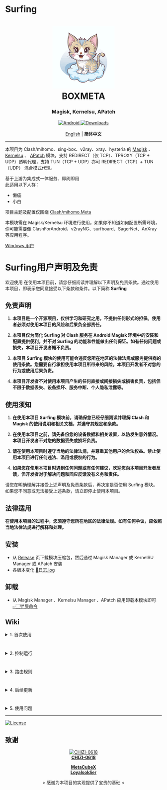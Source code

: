 # Surfing

<h1 align="center">
  <img src="./folder/logo.svg" alt="BOXMETA" width="200">
  <br>BOXMETA<br>
</h1>

<h3 align="center">Magisk, Kernelsu, APatch</h3>

<div align="center">
    <a href="https://github.com/MoGuangYu/Surfing/releases/tag/Prerelease-Alpha">
        <img alt="Android" src="https://img.shields.io/badge/Module Latestsnapshot-F05033.svg?logo=android&logoColor=white">
    </a>
    <a href="https://github.com/MoGuangYu/Surfing/releases">
        <img alt="Downloads" src="https://img.shields.io/github/downloads/MoGuangYu/Surfing/total?label=Module Downloads&labelColor=00b56a&logo=git&logoColor=white">
    </a>
</div>
<br>
<div align="center">
    <a href="./README.md">English</a> | <strong>简体中文</strong>
</div>

---

本项目为 Clash/mihomo、sing-box、v2ray、xray、hysteria 的 [Magisk](https://github.com/topjohnwu/Magisk) 、 [Kernelsu](https://github.com/tiann/KernelSU) 、 [APatch](https://github.com/bmax121/APatch) 模块。支持 REDIRECT（仅 TCP）、TPROXY（TCP + UDP）透明代理，支持 TUN（TCP + UDP）亦可 REDIRECT（TCP）+ TUN（UDP） 混合模式代理。

基于上游为集成式一体服务、即刷即用   
此适用以下人群：
- 懒癌
- 小白

项目主题及配置仅围绕 [Clash/mihomo.Meta](https://github.com/MetaCubeX/Clash.Meta)  

本模块需在 Magisk/Kernelsu 环境进行使用，如果你不知道如何配置所需环境，你可能需要像 ClashForAndroid、v2rayNG、surfboard、SagerNet、AnXray 等应用程序。  

[Windows 用户](https://github.com/MoGuangYu/Surfing/releases/tag/Windows)

# Surfing用户声明及免责

欢迎使用 在使用本项目前，请您仔细阅读并理解以下声明及免责条款。通过使用本项目，即表示您同意接受以下条款和条件。以下简称 **Surfing**

## 免责声明

1. **本项目是一个开源项目，仅供学习和研究之用，不提供任何形式的担保。使用者必须对使用本项目的风险和后果负全部责任。**

2. **本项目仅为简化 Surfing 对 Clash 服务在 Android Magisk 环境中的安装和配置提供便利，并不对 Surfing 的功能和性能做出任何保证。如有任何问题或损失，本项目开发者概不负责。**

3. **本项目 Surfing 模块的使用可能会违反您所在地区的法律法规或服务提供商的使用条款。您需要自行承担使用本项目所带来的风险。本项目开发者不对您的行为或使用后果负责。**

4. **本项目开发者不对使用本项目产生的任何直接或间接损失或损害负责，包括但不限于数据丢失、设备损坏、服务中断、个人隐私泄露等。**

## 使用须知

1. **在使用本项目 Surfing 模块前，请确保您已经仔细阅读并理解 Clash 和 Magisk 的使用说明和相关文档，并遵守其规定和条款。**

2. **在使用本项目之前，请先备份您的设备数据和相关设置，以防发生意外情况。本项目开发者不对您的数据丢失或损坏负责。**

3. **请在使用本项目时遵守当地的法律法规，并尊重其他用户的合法权益。禁止使用本项目进行任何违法、滥用或侵权的行为。**

4. **如果您在使用本项目时遇到任何问题或有任何建议，欢迎您向本项目开发者反馈，但开发者对于解决问题和回应反馈没有义务和责任。**

请您在明确理解并接受上述声明及免责条款后，再决定是否使用 Surfing 模块。如果您不同意或无法接受上述条款，请立即停止使用本项目。

## 法律适用

**在使用本项目的过程中，您须遵守您所在地区的法律法规。如有任何争议，应依照当地法律法规进行解释和处理。**

## 安装

- 从 [Release](https://github.com/MoGuangYu/Surfing/releases) 页下载模块压缩包，然后通过 Magisk Manager 或 KernelSU Manager 或 APatch 安装
- 各版本变化 [📲日志.log](changelog.md)

## 卸载

 - 从 Magisk Manager 、Kernelsu Manager 、APatch 应用卸载本模块即可 [👉🏻铲屎命令](https://github.com/MoGuangYu/Surfing/blob/main/uninstall.sh#L3-L4)

## Wiki

<details>
<summary>1. 首次使用</summary>

- 安装模块后无需重启设备，可使用`Toolbox`整合并刷新客户端的更新状态
- 首次安装完成后，于`config.yaml`添加你的订阅地址，并通过开关重启一下模块服务
- 可能因网络原因不会自动下载完全部 **规则**/**订阅**，请至面板手动刷新一下
  - 如上述失败，并确保你的网络环境正常
- Web App：
  - 仅为图形辅助工具，用于便携浏览及管理后台路由数据，并无其它多余用途

> 模块已内置 Gui 可通过浏览器本地访问使用，亦或者使用 App 在线访问使用，两者本质上并无差异

</details>

#

<details>
<summary>2. 控制运行</summary>

- 可通过 **WiFi SDID** 网络控制启停
- 可通过模块开关进行 关闭/开启 控制运行服务实时生效
- 可向系统状态栏添加模块的控制开关  
  
<img src="./folder/KAKJFS.jpg" alt="KJFS" width="300">

[下载Apk](https://www.coolapk.com/apk/com.coolapk.market) | [复制URL](https://raw.githubusercontent.com/MoGuangYu/Surfing/main/folder/KJFSURL.md)

<img src="./folder/BJZDY.jpg" alt="KJFS" width="300">

- 进入设置

<img src="./folder/WLDR.jpg" alt="KJFS" width="300">

- 导入URL

<img src="./folder/CTSZ.jpg" alt="KJFS" width="300">

- 向状态栏自定义磁贴

</details>

#

<details>
<summary>3. 路由规则</summary>

GitHub Actions 北京时间每天早上 6 点自动构建，保证规则最新  [Wiki](https://github.com/MetaCubeX/meta-rules-dat)  

> 路由规则全使用在线链接，24小时自动更新

</details>

#

<details>
<summary>4. 后续更新</summary>

- 如果你全部使用默认配置，更新将是无感
- 支持在客户端中在线更新模块，更新后无须重启，模块开关控制 启用/关闭 ~~会临时失效，仍需重启~~ 亦或使用 Toolbox 更新
- 更新时 Clash.Meta config.yaml 配置文件会备份至
   - `config.yaml.bak`
- 更新时会备份旧文件用户配置，至
   - `box.config.bak`
- 更新时会自动提取你的订阅地址并备份，至
   - `subscribe_urls_backup.txt`
   - 自动提取备份并恢复至新配置中，适用于使用默认配置文件的
- 更新模块时不包含：
   - Geo数据库文件
   - bin文件
   - Web资源

> Ps：主要跟随上游更新，及下发一些配置

</details>

#

<details>
<summary>5. 使用问题</summary>

一、代理特定应用程序(黑白名单)
- 代理所有应用程序，除了某些特定的应用外，那么请打开 `/data/adb/box_bll/scripts/box.config` 文件，修改 `proxy_mode` 的值为 `blacklist`（默认值），在 `user_packages_list` 数组中添加元素，数组元素格式为`id标识:应用包名`，元素之间用空格隔开。即可**不代理**相应安卓用户应用。例如 `user_packages_list=("id标识:应用包名" "id标识:应用包名")`

- 只代理特定的应用程序，那么请打开 `/data/adb/box_bll/scripts/box.config` 文件，修改 `proxy_mode` 的值为 `whitelist`，在 `user_packages_list` 数组中添加元素，数组元素格式为`id标识:应用包名`，元素之间用空格隔开。即可**仅代理**相应安卓用户应用。例如 `user_packages_list=("id标识:应用包名" "id标识:应用包名")`

安卓用户组id标识：

| 标准用户 | ID  |
| -------- | --- |
| 机主     |  0  |
| 手机分身 |  10  |
| 应用多开 | 999 |

> 通常你可以在`/data/user/`找到本机所有用户组id及应用包名，使用黑白名单请勿使用fake-ip模式

二、Tun模式
- 默认开启

> 推荐开启，如非特殊需要可不开启，使用该模式前请勿使用黑白名单

三、路由规则
- 为大陆饶行
- 基本能满足大多数日常使用需求

> 如非特别严格的要求，黑白名单意义不大，使用模块自带配置即可

四、面板管理
- Magisk字体模块

> 会影响页面字体正常显示

五、局域网共享
- 开启热点让其它设备连接即可

> 其它设备若访问控制台后端，只需 (http://当前WiFi网关:9090/ui)

</details>

---

<a href="./LICENSE">
    <img alt="License" src="https://img.shields.io/github/license/MoGuangYu/Surfing.svg">
</a>


## 致谢

<a href="https://github.com/CHIZI-0618">
  <p align="center">
    <img src="https://github.com/CHIZI-0618.png" width="100" height="100" alt="CHIZI-0618">
    <br>
    <strong>CHIZI-0618</strong>
  </p>
</a>

<div align="center">
  <a href="https://github.com/MetaCubeX"><strong>MetaCubeX</strong></a>
</div>

<div align="center">
  <a href="https://github.com/Loyalsoldier"><strong>Loyalsoldier</strong></a>
</div>
<div align="center">
  <p> > 感谢为本项目的实现提供了宝贵的基础 < </p>
</div>
